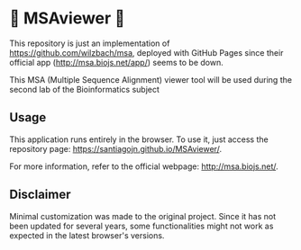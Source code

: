 # 🦠 MSAviewer 🔬

This repository is just an implementation of https://github.com/wilzbach/msa, deployed with GitHub Pages since their official app (http://msa.biojs.net/app/) seems to be down.

This MSA (Multiple Sequence Alignment) viewer tool will be used during the second lab of the Bioinformatics subject

## Usage

This application runs entirely in the browser. To use it, just access the repository page: https://santiagojn.github.io/MSAviewer/.

For more information, refer to the official webpage: http://msa.biojs.net/.

## Disclaimer

Minimal customization was made to the original project. Since it has not been updated for several years, some functionalities might not work as expected in the latest browser's versions.
